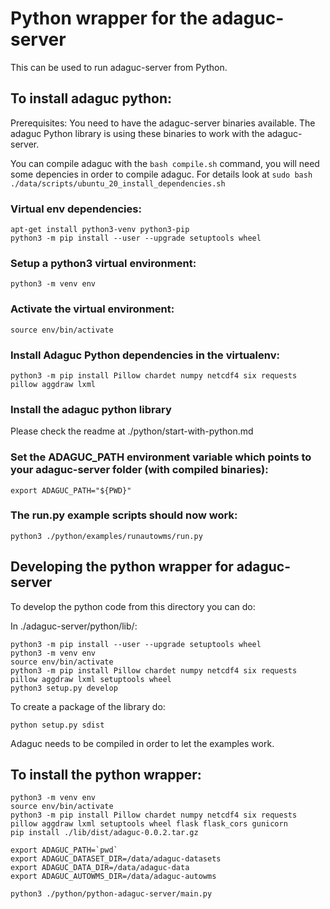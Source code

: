 # Python wrapper for the adaguc-server

This can be used to run adaguc-server from Python.

## To install adaguc python:

Prerequisites: You need to have the adaguc-server binaries available. The adaguc Python library is using these binaries to work with the adaguc-server.

You can compile adaguc with the `bash compile.sh` command, you will need some depencies in order to compile adaguc. For details look at `sudo bash ./data/scripts/ubuntu_20_install_dependencies.sh `

### Virtual env dependencies:

```
apt-get install python3-venv python3-pip
python3 -m pip install --user --upgrade setuptools wheel
```

### Setup a python3 virtual environment:

```
python3 -m venv env
```

### Activate the virtual environment:

```
source env/bin/activate
```

### Install Adaguc Python dependencies in the virtualenv:

```
python3 -m pip install Pillow chardet numpy netcdf4 six requests pillow aggdraw lxml
```

### Install the adaguc python library

Please check the readme at ./python/start-with-python.md

### Set the ADAGUC_PATH environment variable which points to your adaguc-server folder (with compiled binaries):

```
export ADAGUC_PATH="${PWD}"
```

### The run.py example scripts should now work:

```
python3 ./python/examples/runautowms/run.py
```

## Developing the python wrapper for adaguc-server

To develop the python code from this directory you can do:

In ./adaguc-server/python/lib/:

```
python3 -m pip install --user --upgrade setuptools wheel
python3 -m venv env
source env/bin/activate
python3 -m pip install Pillow chardet numpy netcdf4 six requests pillow aggdraw lxml setuptools wheel
python3 setup.py develop
```

To create a package of the library do:

```
python setup.py sdist
```

Adaguc needs to be compiled in order to let the examples work.


## To install the python wrapper:

```
python3 -m venv env
source env/bin/activate
python3 -m pip install Pillow chardet numpy netcdf4 six requests pillow aggdraw lxml setuptools wheel flask flask_cors gunicorn
pip install ./lib/dist/adaguc-0.0.2.tar.gz

export ADAGUC_PATH=`pwd`
export ADAGUC_DATASET_DIR=/data/adaguc-datasets
export ADAGUC_DATA_DIR=/data/adaguc-data
export ADAGUC_AUTOWMS_DIR=/data/adaguc-autowms

python3 ./python/python-adaguc-server/main.py
```